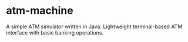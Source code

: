 # atm-machine
A simple ATM simulator written in Java. Lightweight terminal-based ATM interface with basic banking operations.
